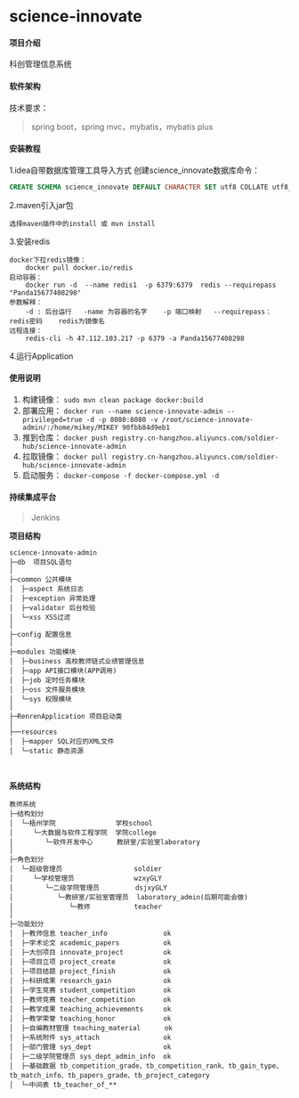 # science-innovate

#### 项目介绍
科创管理信息系统

#### 软件架构
技术要求：
>spring boot，spring mvc，mybatis，mybatis plus

#### 安装教程

1.idea自带数据库管理工具导入方式 创建science_innovate数据库命令：
```sql
CREATE SCHEMA science_innovate DEFAULT CHARACTER SET utf8 COLLATE utf8_general_ci;
```
2.maven引入jar包
```text
选择maven插件中的install 或 mvn install
```
3.安装redis
```text
docker下拉redis镜像：
    docker pull docker.io/redis
启动容器：
    docker run -d  --name redis1  -p 6379:6379  redis --requirepass "Panda15677408298"
参数解释：
    -d : 后台运行   -name 为容器的名字    -p 端口映射   --requirepass：redis密码    redis为镜像名
远程连接：
    redis-cli -h 47.112.103.217 -p 6379 -a Panda15677408298
```
4.运行Application

#### 使用说明

1. 构建镜像： `sudo mvn clean package docker:build`
2. 部署应用： `docker run --name science-innovate-admin --privileged=true -d -p 8080:8080 -v /root/science-innovate-admin/:/home/mikey/MIKEY 90fbb84d9eb1`
3. 推到仓库： `docker push registry.cn-hangzhou.aliyuncs.com/soldier-hub/science-innovate-admin`
4. 拉取镜像： `docker pull registry.cn-hangzhou.aliyuncs.com/soldier-hub/science-innovate-admin`
5. 启动服务： `docker-compose -f docker-compose.yml -d`

#### 持续集成平台

>Jenkins

**项目结构** 
```
science-innovate-admin
├─db  项目SQL语句
│
├─common 公共模块
│  ├─aspect 系统日志
│  ├─exception 异常处理
│  ├─validator 后台校验
│  └─xss XSS过滤
│ 
├─config 配置信息
│ 
├─modules 功能模块
│  ├─business 高校教师链式业绩管理信息
│  ├─app API接口模块(APP调用)
│  ├─job 定时任务模块
│  ├─oss 文件服务模块
│  └─sys 权限模块
│ 
├─RenrenApplication 项目启动类
│  
├──resources 
│  ├─mapper SQL对应的XML文件
│  └─static 静态资源

```
<br> 

**系统结构** 
```
教师系统
├─结构划分
│  └─梧州学院               学校school
│     └─大数据与软件工程学院  学院college
│        └─软件开发中心      教研室/实验室laboratory
│
├─角色划分
│  └─超级管理员                  soldier
│     └─学校管理员               wzxyGLY
│        └─二级学院管理员         dsjxyGLY
│           └─教研室/实验室管理员  laboratory_admin(后期可能会做)
│              └─教师           teacher
│ 
├─功能划分
│  ├─教师信息 teacher_info              ok
│  ├─学术论文 academic_papers           ok
│  ├─大创项目 innovate_project          ok
│  ├─项目立项 project_create            ok
│  ├─项目结题 project_finish            ok
│  ├─科研成果 research_gain             ok
│  ├─学生竞赛 student_competition       ok
│  ├─教师竞赛 teacher_competition       ok
│  ├─教学成果 teaching_achievements     ok
│  ├─教学荣誉 teaching_honor            ok
│  ├─自编教材管理 teaching_material      ok
│  ├─系统附件 sys_attach                ok
│  ├─部门管理 sys_dept                  ok
│  ├─二级学院管理员 sys_dept_admin_info  ok
│  ├─基础数据 tb_competition_grade、tb_competition_rank、tb_gain_type、tb_match_info、tb_papers_grade、tb_project_category
│  └─中间表 tb_teacher_of_**

```
<br> 